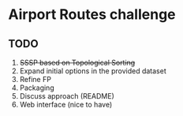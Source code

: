 # Airport Routes challenge

## TODO
1. ~~SSSP based on Topological Sorting~~
2. Expand initial options in the provided dataset
3. Refine FP
3. Packaging
4. Discuss approach (README)
5. Web interface (nice to have)